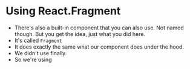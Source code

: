 # Using React.Fragment
- There's also a built-in <Aux> component that you can also use. Not named <Aux> though. But you get the idea, just what you did here. 
- It's called `Fragment`
- It does exactly the same what our <Aux> component does under the hood.
- We didn't use <Fragment> finally.
- So we're using <Aux>